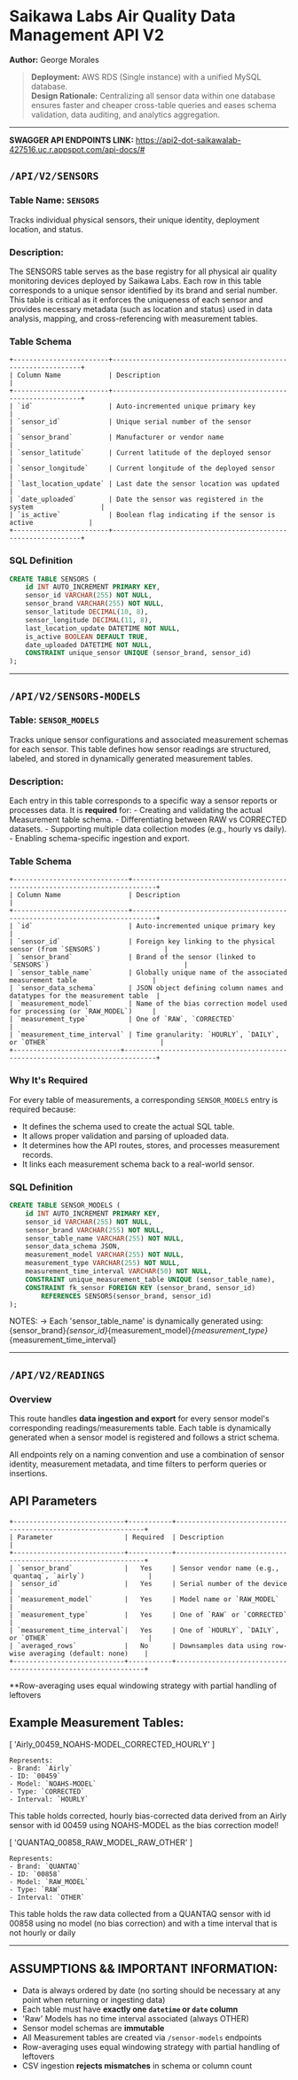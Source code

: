 # Saikawa Labs Air Quality Data Management API V2
**Author:** George Morales

> **Deployment:** AWS RDS (Single instance) with a unified MySQL database.  
> **Design Rationale:** Centralizing all sensor data within one database ensures faster and cheaper cross-table queries and eases schema validation, data auditing, and analytics aggregation.

---

**SWAGGER API ENDPOINTS LINK:** https://api2-dot-saikawalab-427516.uc.r.appspot.com/api-docs/#


## `/API/V2/SENSORS`

### Table Name: `SENSORS`  
Tracks individual physical sensors, their unique identity, deployment location, and status.

### Description:
The SENSORS table serves as the base registry for all physical air quality monitoring devices
deployed by Saikawa Labs. Each row in this table corresponds to a unique sensor identified by
its brand and serial number. This table is critical as it enforces the uniqueness of each sensor
and provides necessary metadata (such as location and status) used in data analysis, mapping, and cross-referencing with measurement tables.

### Table Schema

    +------------------------+--------------------------------------------------------------+
    | Column Name            | Description                                                  |
    +------------------------+--------------------------------------------------------------+
    | `id`                   | Auto-incremented unique primary key                          |
    | `sensor_id`            | Unique serial number of the sensor                           |
    | `sensor_brand`         | Manufacturer or vendor name                                  |
    | `sensor_latitude`      | Current latitude of the deployed sensor                      |
    | `sensor_longitude`     | Current longitude of the deployed sensor                     |
    | `last_location_update` | Last date the sensor location was updated                    |
    | `date_uploaded`        | Date the sensor was registered in the system                 |
    | `is_active`            | Boolean flag indicating if the sensor is active              |
    +------------------------+--------------------------------------------------------------+

### SQL Definition

```sql
CREATE TABLE SENSORS (
    id INT AUTO_INCREMENT PRIMARY KEY,
    sensor_id VARCHAR(255) NOT NULL,
    sensor_brand VARCHAR(255) NOT NULL,
    sensor_latitude DECIMAL(10, 8),
    sensor_longitude DECIMAL(11, 8),
    last_location_update DATETIME NOT NULL,
    is_active BOOLEAN DEFAULT TRUE,
    date_uploaded DATETIME NOT NULL,
    CONSTRAINT unique_sensor UNIQUE (sensor_brand, sensor_id)
);

```

---


## `/API/V2/SENSORS-MODELS`

### Table: `SENSOR_MODELS`  
Tracks unique sensor configurations and associated measurement schemas for each sensor. This table defines how 
sensor readings are structured, labeled, and stored in dynamically generated measurement tables.

### Description:
Each entry in this table corresponds to a specific way a sensor reports or processes data.
It is **required** for:
    - Creating and validating the actual Measurement table schema.
    - Differentiating between RAW vs CORRECTED datasets.
    - Supporting multiple data collection modes (e.g., hourly vs daily).
    - Enabling schema-specific ingestion and export.

### Table Schema

    +-----------------------------+----------------------------------------------------------------------------+
    | Column Name                 | Description                                                                |
    +-----------------------------+----------------------------------------------------------------------------+
    | `id`                        | Auto-incremented unique primary key                                        |
    | `sensor_id`                 | Foreign key linking to the physical sensor (from `SENSORS`)                |
    | `sensor_brand`              | Brand of the sensor (linked to `SENSORS`)                                  |
    | `sensor_table_name`         | Globally unique name of the associated measurement table                   |
    | `sensor_data_schema`        | JSON object defining column names and datatypes for the measurement table  |
    | `measurement_model`         | Name of the bias correction model used for processing (or `RAW_MODEL`)     |
    | `measurement_type`          | One of `RAW`, `CORRECTED`                                                  |
    | `measurement_time_interval` | Time granularity: `HOURLY`, `DAILY`, or `OTHER`                            |
    +---------------------------+------------------------------------------------------------------------------+

### Why It's Required  
For every table of measurements, a corresponding `SENSOR_MODELS` entry is required because:
- It defines the schema used to create the actual SQL table.
- It allows proper validation and parsing of uploaded data.
- It determines how the API routes, stores, and processes measurement records.
- It links each measurement schema back to a real-world sensor.

### SQL Definition

```sql
CREATE TABLE SENSOR_MODELS (
    id INT AUTO_INCREMENT PRIMARY KEY,
    sensor_id VARCHAR(255) NOT NULL,
    sensor_brand VARCHAR(255) NOT NULL,
    sensor_table_name VARCHAR(255) NOT NULL,
    sensor_data_schema JSON,
    measurement_model VARCHAR(255) NOT NULL,
    measurement_type VARCHAR(255) NOT NULL,
    measurement_time_interval VARCHAR(50) NOT NULL,
    CONSTRAINT unique_measurement_table UNIQUE (sensor_table_name),
    CONSTRAINT fk_sensor FOREIGN KEY (sensor_brand, sensor_id) 
        REFERENCES SENSORS(sensor_brand, sensor_id)
);
```

NOTES:
-> Each 'sensor_table_name' is dynamically generated using:
    {sensor_brand}_{sensor_id}_{measurement_model}_{measurement_type}_{measurement_time_interval}


---


## `/API/V2/READINGS`

### Overview  
This route handles **data ingestion and export** for every sensor model's corresponding readings/measurements table.
Each table is dynamically generated when a sensor model is registered and follows a strict schema.

All endpoints rely on a naming convention and use a combination of sensor identity, measurement metadata, and time filters to perform queries or insertions.

## API Parameters

    +----------------------------+-----------+--------------------------------------------------------------+
    | Parameter                  | Required  | Description                                                  |
    +----------------------------+-----------+--------------------------------------------------------------+
    | `sensor_brand`             |   Yes     | Sensor vendor name (e.g., `quantaq`, `airly`)                |
    | `sensor_id`                |   Yes     | Serial number of the device                                  |
    | `measurement_model`        |   Yes     | Model name or `RAW_MODEL`                                    |
    | `measurement_type`         |   Yes     | One of `RAW` or `CORRECTED`                                  |
    | `measurement_time_interval`|   Yes     | One of `HOURLY`, `DAILY`, or `OTHER`                         |
    | `averaged_rows`            |   No      | Downsamples data using row-wise averaging (default: none)    |
    +----------------------------+-----------+--------------------------------------------------------------+

 **Row-averaging uses equal windowing strategy with partial handling of leftovers

## Example Measurement Tables:

[ 'Airly_00459_NOAHS-MODEL_CORRECTED_HOURLY' ]

    Represents:
    - Brand: `Airly`
    - ID: `00459`
    - Model: `NOAHS-MODEL`
    - Type: `CORRECTED`
    - Interval: `HOURLY`

This table holds corrected, hourly bias-corrected data derived
from an Airly sensor with id 00459 using NOAHS-MODEL as the bias correction model!


[ 'QUANTAQ_00858_RAW_MODEL_RAW_OTHER' ]

    Represents:
    - Brand: `QUANTAQ`
    - ID: `00858`
    - Model: `RAW_MODEL`
    - Type: `RAW`
    - Interval: `OTHER`

This table holds the raw data collected from a QUANTAQ sensor with id 00858 using 
no model (no bias correction) and with a time interval that is not hourly or daily


---


## ASSUMPTIONS && IMPORTANT INFORMATION:

- Data is always ordered by date (no sorting should be necessary at any point when returning or ingesting data)
- Each table must have **exactly one `datetime` or `date` column**
- 'Raw' Models has no time interval associated (always OTHER)
- Sensor model schemas are **immutable**
- All Measurement tables are created via `/sensor-models` endpoints
- Row-averaging uses equal windowing strategy with partial handling of leftovers
- CSV ingestion **rejects mismatches** in schema or column count
